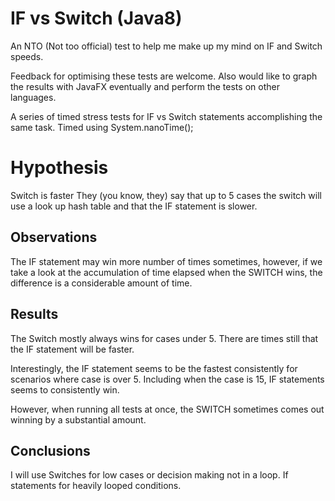 # IF vs Switch (Java8)
An NTO (Not too official) test to help me make up my mind on IF and Switch speeds.

Feedback for optimising these tests are welcome. Also would like to graph the results with JavaFX eventually and perform the tests on other languages.

A series of timed stress tests for IF vs Switch statements accomplishing the same task.
Timed using System.nanoTime();

# Hypothesis
Switch is faster
They (you know, they) say that up to 5 cases the switch will use a look up hash table and that the IF statement is slower.

## Observations
The IF statement may win more number of times sometimes, however, if we take a look at the accumulation of time elapsed
when the SWITCH wins, the difference is a considerable amount of time.

## Results
The Switch mostly always wins for cases under 5. There are times still that the IF statement will be faster.

Interestingly, the IF statement seems to be the fastest consistently for scenarios where case is over 5.
Including when the case is 15, IF statements seems to consistently win.

However, when running all tests at once, the SWITCH sometimes comes out winning by a substantial amount.

## Conclusions
I will use Switches for low cases or decision making not in a loop.
If statements for heavily looped conditions.

